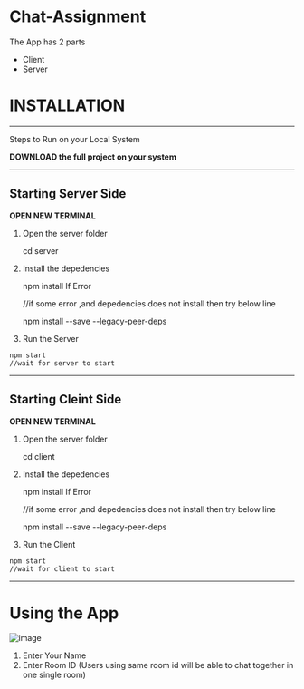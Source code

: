 # Chat-Assignment

The App has 2 parts
- Client
- Server

# **INSTALLATION**
------------
Steps to Run on your Local System

**DOWNLOAD the full project on your system**

------------

**Starting Server Side**
------------
**OPEN NEW TERMINAL**

 
 1. Open the server folder
 
   

      cd server

 1. Install the depedencies
 
   

     npm install
If Error

    //if some error ,and depedencies does not install then try below line
         
   

     npm install --save --legacy-peer-deps
  1. Run the Server


    npm start
	//wait for server to start


------------

**Starting Cleint Side**
------------
**OPEN NEW TERMINAL**

 
 1. Open the server folder
 
   

      cd client

 1. Install the depedencies
 
   

     npm install
If Error

    //if some error ,and depedencies does not install then try below line
         
   

     npm install --save --legacy-peer-deps
  1. Run the Client 


    npm start
	//wait for client to start


------------


# Using the App

![image](https://user-images.githubusercontent.com/98668668/172195918-e0f26098-01b8-48fb-934a-e9f924147859.png)


1. Enter Your Name
2. Enter Room ID (Users using same room id will be able to chat together in one single room)

